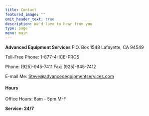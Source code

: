 ```yaml
---
title: Contact
featured_image: ""
omit_header_text: true
description: We'd love to hear from you
type: page
menu: main
---
```


**Advanced Equipment Services**
P.O. Box 1548
Lafayette, CA 94549

Toll-Free Phone: 1-877-4-ICE-PROS

Phone: (925)-945-7411
Fax: (925)-945-7412

E-mail Me: Steve@advancedequipmentservices.com

#### Hours

Office Hours: 8am - 5pm M-F

**Service: 24/7**
